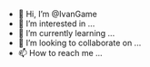 - 👋 Hi, I’m @IvanGame
- 👀 I’m interested in ...
- 🌱 I’m currently learning ...
- 💞️ I’m looking to collaborate on ...
- 📫 How to reach me ...

<!---
IvanGame/IvanGame is a ✨ special ✨ repository because its `README.md` (this file) appears on your GitHub profile.
You can click the Preview link to take a look at your changes.
--->

